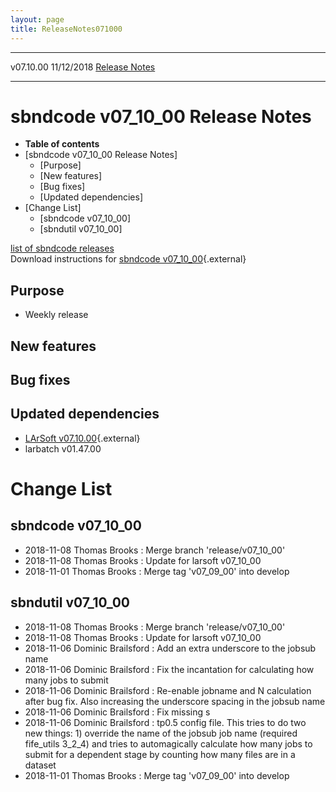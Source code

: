 ```yaml
---
layout: page
title: ReleaseNotes071000
---
```


  ----------- ------------ -- -- ------------------------------------------------------
  v07.10.00   11/12/2018         [Release Notes](ReleaseNotes071000.html)
  ----------- ------------ -- -- ------------------------------------------------------



sbndcode v07\_10\_00 Release Notes
======================================================================================

-   **Table of contents**
-   [sbndcode v07\_10\_00 Release
    Notes]
    -   [Purpose]
    -   [New features]
    -   [Bug fixes]
    -   [Updated dependencies]
-   [Change List]
    -   [sbndcode v07\_10\_00]
    -   [sbndutil v07\_10\_00]

[list of sbndcode
releases](List_of_SBND_code_releases.html)\
Download instructions for [sbndcode
v07\_10\_00](http://scisoft.fnal.gov/scisoft/bundles/sbnd/v07_10_00/sbndcode-v07_10_00.html){.external}



Purpose
----------------------------------

-   Weekly release



New features
--------------------------------------------



Bug fixes
--------------------------------------



Updated dependencies
------------------------------------------------------------

-   [LArSoft
    v07.10.00](https://cdcvs.fnal.gov/redmine/projects/larsoft/wiki/ReleaseNotes071000){.external}
-   larbatch v01.47.00



Change List
==========================================



sbndcode v07\_10\_00
----------------------------------------------------------

-   2018-11-08 Thomas Brooks : Merge branch \'release/v07\_10\_00\'
-   2018-11-08 Thomas Brooks : Update for larsoft v07\_10\_00
-   2018-11-01 Thomas Brooks : Merge tag \'v07\_09\_00\' into develop



sbndutil v07\_10\_00
----------------------------------------------------------

-   2018-11-08 Thomas Brooks : Merge branch \'release/v07\_10\_00\'
-   2018-11-08 Thomas Brooks : Update for larsoft v07\_10\_00
-   2018-11-06 Dominic Brailsford : Add an extra underscore to the
    jobsub name
-   2018-11-06 Dominic Brailsford : Fix the incantation for calculating
    how many jobs to submit
-   2018-11-06 Dominic Brailsford : Re-enable jobname and N calculation
    after bug fix. Also increasing the underscore spacing in the jobsub
    name
-   2018-11-06 Dominic Brailsford : Fix missing s
-   2018-11-06 Dominic Brailsford : tp0.5 config file. This tries to do
    two new things: 1) override the name of the jobsub job name
    (required fife\_utils 3\_2\_4) and tries to automagically calculate
    how many jobs to submit for a dependent stage by counting how many
    files are in a dataset
-   2018-11-01 Thomas Brooks : Merge tag \'v07\_09\_00\' into develop

